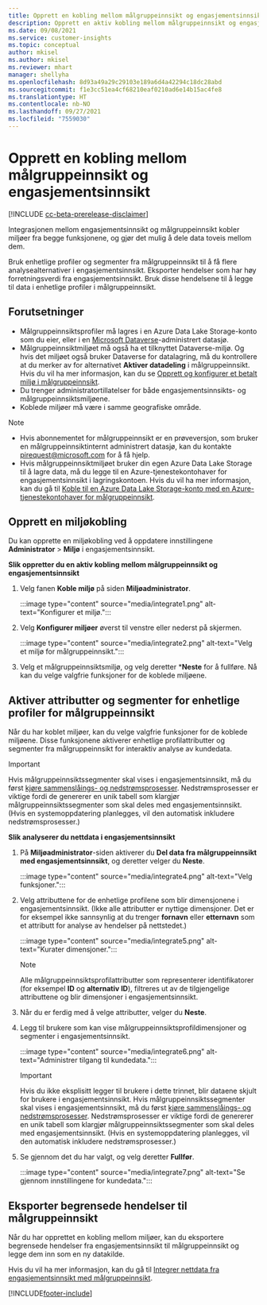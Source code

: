 ```yaml
---
title: Opprett en kobling mellom målgruppeinnsikt og engasjementsinnsikt
description: Opprett en aktiv kobling mellom målgruppeinnsikt og engasjementsinnsikt for å muliggjøre toveis deling av data.
ms.date: 09/08/2021
ms.service: customer-insights
ms.topic: conceptual
author: mkisel
ms.author: mkisel
ms.reviewer: mhart
manager: shellyha
ms.openlocfilehash: 8d93a49a29c29103e189a6d4a42294c18dc28abd
ms.sourcegitcommit: f1e3cc51ea4cf68210eaf0210ad6e14b15ac4fe8
ms.translationtype: HT
ms.contentlocale: nb-NO
ms.lasthandoff: 09/27/2021
ms.locfileid: "7559030"
---
```

# <a name="create-a-link-between-audience-insights-and-engagement-insights"></a>Opprett en kobling mellom målgruppeinnsikt og engasjementsinnsikt

[!INCLUDE [cc-beta-prerelease-disclaimer](includes/cc-beta-prerelease-disclaimer.md)]

Integrasjonen mellom engasjementsinnsikt og målgruppeinnsikt kobler miljøer fra begge funksjonene, og gjør det mulig å dele data toveis mellom dem.

Bruk enhetlige profiler og segmenter fra målgruppeinnsikt til å få flere analysealternativer i engasjementsinnsikt. Eksporter hendelser som har høy forretningsverdi fra engasjementsinnsikt. Bruk disse hendelsene til å legge til data i enhetlige profiler i målgruppeinnsikt.

## <a name="prerequisites"></a>Forutsetninger

- Målgruppeinnsiktsprofiler må lagres i en Azure Data Lake Storage-konto som du eier, eller i en [Microsoft Dataverse](/powerapps/maker/data-platform/data-platform-intro.md)-administrert datasjø. 
- Målgruppeinnsiktmiljøet må også ha et tilknyttet Dataverse-miljø. Og hvis det miljøet også bruker Dataverse for datalagring, må du kontrollere at du merker av for alternativet **Aktiver datadeling** i målgruppeinnsikt. Hvis du vil ha mer informasjon, kan du se [Opprett og konfigurer et betalt miljø i målgruppeinnsikt](../audience-insights/get-started-paid.md).
- Du trenger administratortillatelser for både engasjementsinnsikts- og målgruppeinnsiktsmiljøene.
- Koblede miljøer må være i samme geografiske område.

> [!NOTE]
> - Hvis abonnementet for målgruppeinnsikt er en prøveversjon, som bruker en målgruppeinnsiktinternt administrert datasjø, kan du kontakte [pirequest@microsoft.com](mailto:pirequest@microsoft.com) for å få hjelp. 
> - Hvis målgruppeinnsiktmiljøet bruker din egen Azure Data Lake Storage til å lagre data, må du legge til en Azure-tjenestekontohaver for engasjementsinnsikt i lagringskontoen. Hvis du vil ha mer informasjon, kan du gå til [Koble til en Azure Data Lake Storage-konto med en Azure-tjenestekontohaver for målgruppeinnsikt](../audience-insights/connect-service-principal.md). 


## <a name="create-an-environment-link"></a>Opprett en miljøkobling

Du kan opprette en miljøkobling ved å oppdatere innstillingene **Administrator** > **Miljø** i engasjementsinnsikt.

**Slik oppretter du en aktiv kobling mellom målgruppeinnsikt og engasjementsinnsikt**

1. Velg fanen **Koble miljø** på siden **Miljøadministrator**.

    :::image type="content" source="media/integrate1.png" alt-text="Konfigurer et miljø.":::

1. Velg **Konfigurer miljøer** øverst til venstre eller nederst på skjermen.

     :::image type="content" source="media/integrate2.png" alt-text="Velg et miljø for målgruppeinnsikt.":::

1. Velg et målgruppeinnsiktsmiljø, og velg deretter ***Neste** for å fullføre. Nå kan du velge valgfrie funksjoner for de koblede miljøene.
 
## <a name="enable-audience-insights-unified-profiles-attributes-and-segments"></a>Aktiver attributter og segmenter for enhetlige profiler for målgruppeinnsikt

Når du har koblet miljøer, kan du velge valgfrie funksjoner for de koblede miljøene. Disse funksjonene aktiverer enhetlige profilattributter og segmenter fra målgruppeinnsikt for interaktiv analyse av kundedata.

> [!IMPORTANT]
> Hvis målgruppeinnsiktssegmenter skal vises i engasjementsinnsikt, må du først [kjøre sammenslåings- og nedstrømsprosesser](../audience-insights/merge-entities.md). Nedstrømsprosesser er viktige fordi de genererer en unik tabell som klargjør målgruppeinnsiktssegmenter som skal deles med engasjementsinnsikt. (Hvis en systemoppdatering planlegges, vil den automatisk inkludere nedstrømsprosesser.)

**Slik analyserer du nettdata i engasjementsinnsikt**

1. På **Miljøadministrator**-siden aktiverer du **Del data fra målgruppeinnsikt med engasjementsinnsikt**, og deretter velger du **Neste**.

    :::image type="content" source="media/integrate4.png" alt-text="Velg funksjoner.":::

1. Velg attributtene for de enhetlige profilene som blir dimensjonene i engasjementsinnsikt. (Ikke alle attributter er nyttige dimensjoner. Det er for eksempel ikke sannsynlig at du trenger **fornavn** eller **etternavn** som et attributt for analyse av hendelser på nettstedet.)

    :::image type="content" source="media/integrate5.png" alt-text="Kurater dimensjoner.":::

   >[!NOTE]
   > Alle målgruppeinnsiktsprofilattributter som representerer identifikatorer (for eksempel **ID** og **alternativ ID**), filtreres ut av de tilgjengelige attributtene og blir dimensjoner i engasjementsinnsikt.

1. Når du er ferdig med å velge attributter, velger du **Neste**.
1. Legg til brukere som kan vise målgruppeinnsiktsprofildimensjoner og segmenter i engasjementsinnsikt.

    :::image type="content" source="media/integrate6.png" alt-text="Administrer tilgang til kundedata.":::

   > [!IMPORTANT]
   > Hvis du ikke eksplisitt legger til brukere i dette trinnet, blir dataene skjult for brukere i engasjementsinnsikt.
   > Hvis målgruppeinnsiktssegmenter skal vises i engasjementsinnsikt, må du først [kjøre sammenslåings- og nedstrømsprosesser](../audience-insights/merge-entities.md). Nedstrømsprosesser er viktige fordi de genererer en unik tabell som klargjør målgruppeinnsiktssegmenter som skal deles med engasjementsinnsikt. (Hvis en systemoppdatering planlegges, vil den automatisk inkludere nedstrømsprosesser.)

1. Se gjennom det du har valgt, og velg deretter **Fullfør**.

    :::image type="content" source="media/integrate7.png" alt-text="Se gjennom innstillingene for kundedata.":::

## <a name="export-refined-events-to-audience-insights"></a>Eksporter begrensede hendelser til målgruppeinnsikt

Når du har opprettet en kobling mellom miljøer, kan du eksportere begrensede hendelser fra engasjementsinnsikt til målgruppeinnsikt og legge dem inn som en ny datakilde. 

Hvis du vil ha mer informasjon, kan du gå til [Integrer nettdata fra engasjementsinnsikt med målgruppeinnsikt](../audience-insights/integrate-engagement-insights.md).

<!--
## Share engagement insights refined events with audience insights

After you create a link between environments, a new option becomes available for you to share [refined events](refined-events.md) with audience insights.

Consider the following when creating refined events for audience insights: 

- Provide a meaningful name for the refined event. It will be used as an activity name in audience insights.
- Select at least the following properties to create an activity in audience insights: 
    - Signal.Action.Name indicates the activity details.
    - Signal.User.Id maps with the customer ID.
    - Signal.View.Uri is a web address as a basis for segments or measures.
    - Signal.Export.Id is a primary key for events.
    - Signal.Timestamp determines the date and time for the activity.

To share refined events:

1. From the engagement insights menu, select **Data** and then select the **Events** tab.
2. On the **Action** menu, select **Share as activity**.

    :::image type="content" source="media/integrate8.png" alt-text="Data shared events settings.":::

3. You can view and stop actively shared events on the **Export and Sharing** tab.
4. -- per Michael K, we need a mock here (Mukesh needs to update to reflect what happens in AUI once a user shares a refined event (i.e. no longer AUI, data wrangler needs to go discover data in the storage, the shared event is available as a DS and entity, correct?)

### Attach refined events shared as activities to unified profiles in audience insights

You can bring customer web activity data from engagement insights into audience insights. In addition to transactional, demographic, or behavioral data, you can view activities on the web in unified customer profiles. You can then use these profiles to get insights such as segments, measures, and predictions for audience activation.

Follow the steps in [data unification](../audience-insights/data-unification.md) to map, match, and merge website authentication information to unified profiles in audience insights.

You can also share refined events that are now available in audience insights, identified as data sources and entities. 

Next, you can relate event data from engagement insights as unified activities in customer profiles.

### Relate refined event data as an activity of a customer profile

After unifying the data, you can configure the activity for the customer profile. For more information, go to [Customer activities](../audience-insights/activities.md).

:::image type="content" source="media/web-event-activity.png" alt-text="Activities page with expanded Edit activity pane.":::

Next, configure the new activity by using mapping elements: 

- **Primary Key**: Signal.Export.Id, a unique ID that is available for every event record in engagement insights. This property is automatically generated.

- **Timestamp**: Signal.Timestamp in the event property.

- **Event**: Signal.Name, the event name that you want to track.

- **Web address**: Signal.View.Uri that refers to the URI of the page that created the event.

- **Details**: Signal.Action.Name to represent the information to associate with the event. The selected property in this case indicates that the event is for email promotion.

- **Activity type**: In this example, we choose the existing activity type WebLog. This selection is a useful filter option to run prediction models or create segments based on this activity type.

- **Set up relationship**: This important setting ties the activity to existing customer profiles. **Signal.User.Id** is the identifier configured in the SDK to be collected. It relates to the user ID in other data sources that are configured in audience insights. 

This example configures the relationship between Signal.User.Id and RetailCustomers:CustomerRetailId, which is the primary key that was identified in the map step of the data unification process.

After processing the activities, you can review customer records and open a customer card to see activities from engagement insights in the timeline. 

> [!TIP]
> To find a customer ID that has an engagement insights activity, go to **Entities** and preview the data for the UnifiedActivity entity. **ActivityTypeDisplay = WebLog** contains the engagement insights activity configured in the preceding example. Copy the customer ID for one of those records and search<!--note from editor: Edit okay? I couldn't quite follow this.-- > for that ID on the **Customers** page.

--> 

[!INCLUDE[footer-include](../includes/footer-banner.md)]

